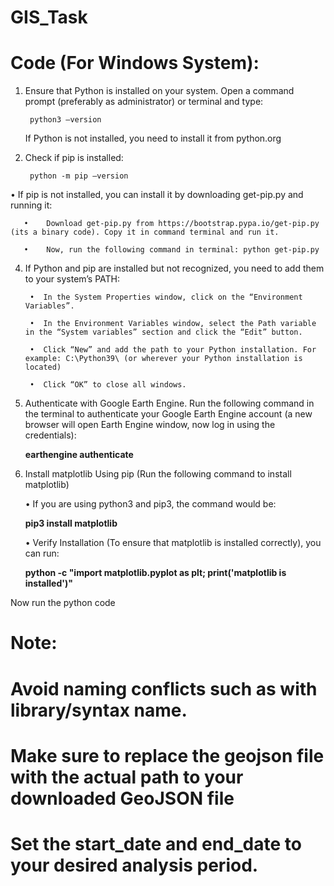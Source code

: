 # GIS_Task
# Code (For Windows System):

1.	Ensure that Python is installed on your system. Open a command prompt (preferably as administrator) or terminal and type:
   
         python3 –version
  	
  	If Python is not installed, you need to install it from python.org
  
3.	Check if pip is installed:
   
         python -m pip –version
  	
   •	If pip is not installed, you can install it by downloading get-pip.py and running it:
  	
       •	Download get-pip.py from https://bootstrap.pypa.io/get-pip.py (its a binary code). Copy it in command terminal and run it.

       •	Now, run the following command in terminal: python get-pip.py
  	
4.	If Python and pip are installed but not recognized, you need to add them to your system’s PATH:
   
         •	In the System Properties window, click on the “Environment Variables”.
     	
         •	In the Environment Variables window, select the Path variable in the “System variables” section and click the “Edit” button.
     	
         •	Click “New” and add the path to your Python installation. For example: C:\Python39\ (or wherever your Python installation is located)
     	
         •	Click “OK” to close all windows.
     	
  	
6.	Authenticate with Google Earth Engine. Run the following command in the terminal to authenticate your Google Earth Engine account (a new browser will open Earth Engine window, now log in using the credentials):
  	
    **earthengine authenticate**

7.	Install matplotlib Using pip (Run the following command to install matplotlib)
   
    •	If you are using python3 and pip3, the command would be:
  	
    **pip3 install matplotlib**
  	
    •	Verify Installation (To ensure that matplotlib is installed correctly), you can run:
  	
    **python -c "import matplotlib.pyplot as plt; print('matplotlib is installed')"**

Now run the python code


# Note:

# Avoid naming conflicts such as with library/syntax name.
# Make sure to replace the geojson file with the actual path to your downloaded GeoJSON file
# Set the start_date and end_date to your desired analysis period. 

